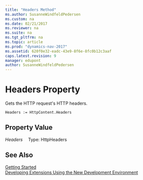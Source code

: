 ```yaml
---
title: "Headers Method"
ms.author: SusanneWindfeldPedersen
ms.custom: na
ms.date: 02/21/2017
ms.reviewer: na
ms.suite: na
ms.tgt_pltfrm: na
ms.topic: article
ms.prod: "dynamics-nav-2017"
ms.assetid: 620f0e32-eadc-43e9-8f6e-8fc0b12c3aaf
caps.latest.revision: 9
manager: edupont
author: SusanneWindfeldPedersen
---
```


# Headers Property
Gets the HTTP request's HTTP headers.

```
Headers := HttpContent.Headers
```

## Property Value
*Headers*
&emsp;Type: HttpHeaders

## See Also
[Getting Started](newdev-get-started.md)  
[Developing Extensions Using the New Development Environment](newdev-dev-overview.md)